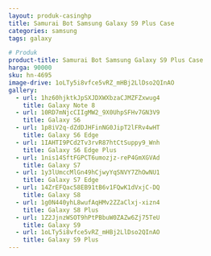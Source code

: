 ```yaml
---
layout: produk-casinghp
title: Samurai Bot Samsung Galaxy S9 Plus Case
categories: samsung
tags: galaxy

# Produk
product-title: Samurai Bot Samsung Galaxy S9 Plus Case
harga: 90000
sku: hn-4695
image-drive: 1oLTy5i8vfce5vRZ_mHBj2LlDso2QInAO
gallery:
  - url: 1hz60hjktkJpSXJDXWXbzaCJMZFZxwug4
    title: Galaxy Note 8
  - url: 10RD7mNjcCIIgMW2_9X0UhpSFHv7GN3V9
    title: Galaxy S6
  - url: 1p8iV2q-dZdDJHFinNG0JipT2lFRv4wHT
    title: Galaxy S6 Edge
  - url: 1IAHTI9PCd2Tv3rvR87htCtSuppy9_Wnh
    title: Galaxy S6 Edge Plus
  - url: 1nis14SftFGPCT6umozjz-reP4GmXGVAd
    title: Galaxy S7
  - url: 1y3lUmccMlGn49hCjwyYqSNVY7ZhOwNU1
    title: Galaxy S7 Edge
  - url: 14ZrEFQac58EB91tB6v1FQwK1dVxjC-DQ
    title: Galaxy S8
  - url: 1g0N440yhL8wufAqHMv2ZZaClxj-xizn4
    title: Galaxy S8 Plus
  - url: 1Z2JjnzWSOT9hPtPBbuW0ZAZw6Zj75TeU
    title: Galaxy S9
  - url: 1oLTy5i8vfce5vRZ_mHBj2LlDso2QInAO
    title: Galaxy S9 Plus
---
```

